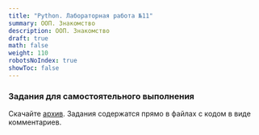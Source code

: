 ```yaml
---
title: "Python. Лабораторная работа №11"
summary: ООП. Знакомство
description: ООП. Знакомство
draft: true
math: false
weight: 110
robotsNoIndex: true
showToc: false
---
```


### Задания для самостоятельного выполнения

Скачайте [архив](/python/lab11.zip). Задания содержатся прямо в файлах с кодом в виде комментариев.
